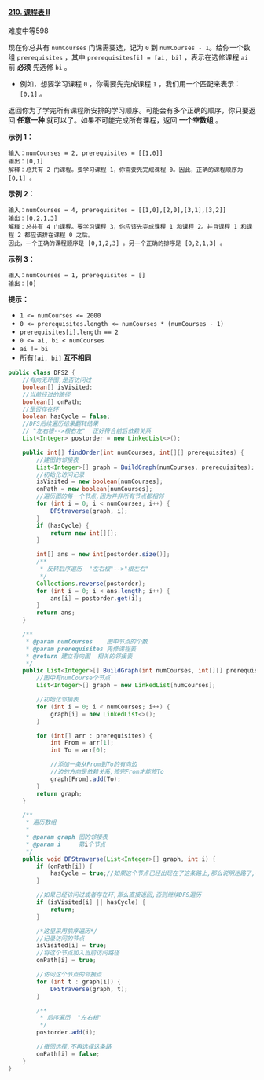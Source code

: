 #### [210. 课程表 II](https://leetcode-cn.com/problems/course-schedule-ii/)

难度中等598

现在你总共有 `numCourses` 门课需要选，记为 `0` 到 `numCourses - 1`。给你一个数组 `prerequisites` ，其中 `prerequisites[i] = [ai, bi]`
，表示在选修课程 `ai` 前 **必须** 先选修 `bi` 。

- 例如，想要学习课程 `0` ，你需要先完成课程 `1` ，我们用一个匹配来表示：`[0,1]` 。

返回你为了学完所有课程所安排的学习顺序。可能会有多个正确的顺序，你只要返回 **任意一种** 就可以了。如果不可能完成所有课程，返回 **一个空数组** 。

**示例 1：**

```
输入：numCourses = 2, prerequisites = [[1,0]]
输出：[0,1]
解释：总共有 2 门课程。要学习课程 1，你需要先完成课程 0。因此，正确的课程顺序为 [0,1] 。
```

**示例 2：**

```
输入：numCourses = 4, prerequisites = [[1,0],[2,0],[3,1],[3,2]]
输出：[0,2,1,3]
解释：总共有 4 门课程。要学习课程 3，你应该先完成课程 1 和课程 2。并且课程 1 和课程 2 都应该排在课程 0 之后。
因此，一个正确的课程顺序是 [0,1,2,3] 。另一个正确的排序是 [0,2,1,3] 。
```

**示例 3：**

```
输入：numCourses = 1, prerequisites = []
输出：[0]
```

**提示：**

- `1 <= numCourses <= 2000`
- `0 <= prerequisites.length <= numCourses * (numCourses - 1)`
- `prerequisites[i].length == 2`
- `0 <= ai, bi < numCourses`
- `ai != bi`
- 所有`[ai, bi]` **互不相同**

```java
public class DFS2 {
    //有向无环图,是否访问过
    boolean[] isVisited;
    //当前经过的路径
    boolean[] onPath;
    //是否存在环
    boolean hasCycle = false;
    //DFS后续遍历结果翻转结果
    // "左右根-->根右左"  正好符合前后依赖关系
    List<Integer> postorder = new LinkedList<>();

    public int[] findOrder(int numCourses, int[][] prerequisites) {
        //建图的邻接表
        List<Integer>[] graph = BuildGraph(numCourses, prerequisites);
        //初始化访问记录
        isVisited = new boolean[numCourses];
        onPath = new boolean[numCourses];
        //遍历图的每一个节点,因为并非所有节点都相邻
        for (int i = 0; i < numCourses; i++) {
            DFStraverse(graph, i);
        }
        if (hasCycle) {
            return new int[]{};
        }

        int[] ans = new int[postorder.size()];
        /**
         * 反转后序遍历  "左右根"-->"根左右"
         */
        Collections.reverse(postorder);
        for (int i = 0; i < ans.length; i++) {
            ans[i] = postorder.get(i);
        }
        return ans;
    }

    /**
     * @param numCourses    图中节点的个数
     * @param prerequisites 先修课程表
     * @return 建立有向图  相关的邻接表
     */
    public List<Integer>[] BuildGraph(int numCourses, int[][] prerequisites) {
        //图中有numCourse个节点
        List<Integer>[] graph = new LinkedList[numCourses];

        //初始化邻接表
        for (int i = 0; i < numCourses; i++) {
            graph[i] = new LinkedList<>();
        }

        for (int[] arr : prerequisites) {
            int From = arr[1];
            int To = arr[0];

            //添加一条从From到To的有向边
            //边的方向是依赖关系,修完From才能修To
            graph[From].add(To);
        }
        return graph;
    }

    /**
     * 遍历数组
     *
     * @param graph 图的邻接表
     * @param i     第i个节点
     */
    public void DFStraverse(List<Integer>[] graph, int i) {
        if (onPath[i]) {
            hasCycle = true;//如果这个节点已经出现在了这条路上,那么说明迷路了,存在环!!!
        }

        //如果已经访问过或者存在环,那么直接返回,否则继续DFS遍历
        if (isVisited[i] || hasCycle) {
            return;
        }

        /*这里采用前序遍历*/
        //记录访问的节点
        isVisited[i] = true;
        //将这个节点加入当前访问路径
        onPath[i] = true;

        //访问这个节点的邻接点
        for (int t : graph[i]) {
            DFStraverse(graph, t);
        }

        /**
         * 后序遍历  "左右根"
         */
        postorder.add(i);

        //撤回选择,不再选择这条路
        onPath[i] = false;
    }
}
```
